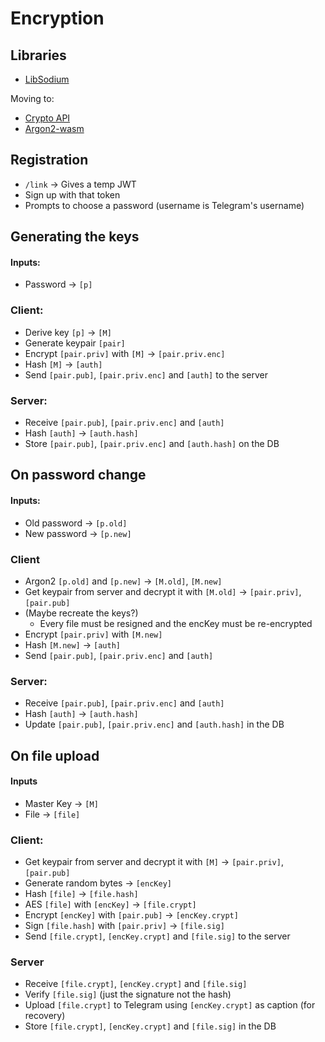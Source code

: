 # Encryption

## Libraries

- [LibSodium](https://www.npmjs.com/package/libsodium-wrappers)

Moving to:

- [Crypto API](https://developer.mozilla.org/en-US/docs/Web/API/Crypto/subtle)
- [Argon2-wasm](https://www.npmjs.com/package/argon2-wasm-esm)

## Registration

 - `/link` -> Gives a temp JWT
 - Sign up with that token
 - Prompts to choose a password (username is Telegram's username)

## Generating the keys

#### Inputs:
 - Password -> `[p]`

### Client:
 - Derive key `[p]` -> `[M]`
 - Generate keypair `[pair]`
 - Encrypt `[pair.priv]` with `[M]` -> `[pair.priv.enc]`
 - Hash `[M]` -> `[auth]`
 - Send `[pair.pub]`, `[pair.priv.enc]` and `[auth]` to the server

### Server:
 - Receive `[pair.pub]`, `[pair.priv.enc]` and `[auth]`
 - Hash `[auth]` -> `[auth.hash]`
 - Store `[pair.pub]`, `[pair.priv.enc]` and `[auth.hash]` on the DB

## On password change

#### Inputs:

- Old password -> `[p.old]`
- New password -> `[p.new]`

### Client

- Argon2 `[p.old]` and `[p.new]` -> `[M.old]`, `[M.new]`
- Get keypair from server and decrypt it with `[M.old]` -> `[pair.priv]`, `[pair.pub]`
- (Maybe recreate the keys?)
  - Every file must be resigned and the encKey must be re-encrypted
- Encrypt `[pair.priv]` with `[M.new]`
- Hash `[M.new]` -> `[auth]`
- Send `[pair.pub]`, `[pair.priv.enc]` and `[auth]`

### Server:
 - Receive `[pair.pub]`, `[pair.priv.enc]` and `[auth]`
 - Hash `[auth]` -> `[auth.hash]`
 - Update `[pair.pub]`, `[pair.priv.enc]` and `[auth.hash]` in the DB

## On file upload

#### Inputs

 - Master Key -> `[M]`
 - File -> `[file]`

### Client:
 - Get keypair from server and decrypt it with `[M]` -> `[pair.priv]`, `[pair.pub]`
 - Generate random bytes -> `[encKey]`
 - Hash `[file]` -> `[file.hash]`
 - AES `[file]` with `[encKey]` -> `[file.crypt]`
 - Encrypt `[encKey]` with `[pair.pub]` -> `[encKey.crypt]`
 - Sign `[file.hash]` with `[pair.priv]` -> `[file.sig]`
 - Send `[file.crypt]`, `[encKey.crypt]` and `[file.sig]` to the server

### Server
 - Receive  `[file.crypt]`, `[encKey.crypt]` and `[file.sig]`
 - Verify `[file.sig]` (just the signature not the hash)
 - Upload `[file.crypt]` to Telegram using `[encKey.crypt]` as caption (for recovery)
 - Store `[file.crypt]`, `[encKey.crypt]` and `[file.sig]` in the DB

